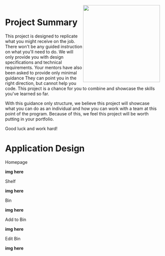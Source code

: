 <img src="https://devmounta.in/img/logowhiteblue.png" width="250" align="right">

# Project Summary

This project is designed to replicate what you might receive on the job. There won't be any guided instruction on what you'll need to do. We will only provide you with design specifications and technical requirements. Your mentors have also been asked to provide only minimal guidance They can point you in the right direction, but cannot help you code. This project is a chance for you to combine and showcase the skills you've learned so far.

With this guidance only structure, we believe this project will showcase what you can do as an individual and how you can work with a team at this point of the program. Because of this, we feel this project will be worth putting in your portfolio.

Good luck and work hard!

# Application Design

Homepage

<b> img here </b>

Shelf 

<b> img here </b>

Bin

<b> img here </b>

Add to Bin

<b> img here </b>

Edit Bin

<b> img here </b>
